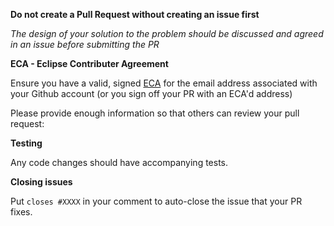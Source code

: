**Do not create a Pull Request without creating an issue first**

*The design of your solution to the problem should be discussed and agreed in an issue before submitting the PR*

**ECA - Eclipse Contributer Agreement**

Ensure you have a valid, signed [ECA](https://www.eclipse.org/legal/ECA.php) for the email address associated with your Github account (or you sign off your PR with an ECA'd address)

Please provide enough information so that others can review your pull request:

<!-- You can skip this if you're fixing a typo or adding documentation -->

**Testing**

Any code changes should have accompanying tests.

**Closing issues**

Put `closes #XXXX` in your comment to auto-close the issue that your PR fixes.

